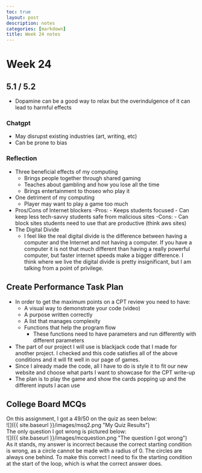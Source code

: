 ```yaml
---
toc: true
layout: post
description: notes
categories: [markdown]
title: Week 24 notes
---
```


# Week 24

## 5.1 / 5.2
- Dopamine can be a good way to relax but the overindulgence of it can lead to harmful effects
### Chatgpt
- May disrupst existing industries (art, writing, etc)
- Can be prone to bias
### Reflection
- Three beneficial effects of my computing
    - Brings people together through shared gaming
    - Teaches about gambling and how you lose all the time
    - Brings entertainment to thoseo who play it
- One detriment of my computing
    - Player may want to play a game too much
- Pros/Cons of Internet blockers
    -Pros:
        - Keeps students focused
        - Can keep less tech-savvy students safe from malicious sites
    -Cons:
        - Can block sites students need to use that are productive (think aws sites)
- The Digital Divide
    - I feel like the real digital divide is the difference between having a computer and the Internet and not having a computer. If you have a computer it is not that much different than having a really powerful computer, but faster internet speeds make a bigger difference. I think where we live the digital divide is pretty insignificant, but I am talking from a point of privilege. 




## Create Performance Task Plan
- In order to get the maximum points on a CPT review you need to have:
    - A visual way to demonstrate your code (video)
    - A purpose written correctly
    - A list that manages complexity
    - Functions that help the program flow
        - These functions need to have parameters and run differently with different parameters
- The part of our project I will use is blackjack code that I made for another project. I checked and this code satisfies all of the above conditions and it will fit well in our page of games.
- Since I already made the code, all I have to do is style it to fit our new website and choose what parts I want to showcase for the CPT write-up
- The plan is to play the game and show the cards popping up and the different inputs I acan use

## College Board MCQs

On this assignment, I got a 49/50 on the quiz as seen below: <br>
![]({{ site.baseurl }}/images/msq2.png "My Quiz Results")
<br>
The only question I got wrong is pictured below: <br>
![]({{ site.baseurl }}/images/mcquestion.png "The question I got wrong")
<br>
As it stands, my answer is incorrect because the correct starting condition is wrong, as a circle cannot be made with a radius of 0. The circles are always one behind. To make this correct I need to fix the starting condition at the start of the loop, which is what the correct answer does.